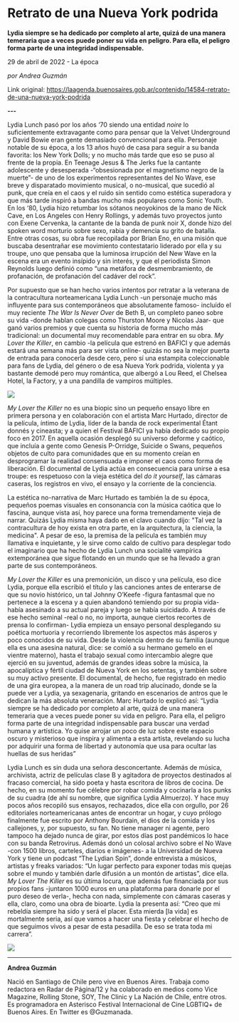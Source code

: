 # Retrato de una Nueva York podrida

**Lydia siempre se ha dedicado por completo al arte, quizá de una manera temeraria que a veces puede poner su vida en peligro. Para ella, el peligro forma parte de una integridad indispensable.**

29 de abril de 2022 - La época

_por Andrea Guzmán_

Link original: https://laagenda.buenosaires.gob.ar/contenido/14584-retrato-de-una-nueva-york-podrida



**---**




Lydia Lunch pasó por los años ‘70 siendo una entidad *noire* lo suficientemente extravagante como para pensar que la Velvet Underground y David Bowie eran gente demasiado convencional para ella. Personaje notable de su época, a los 13 años huyó de casa para seguir a su banda favorita: los New York Dolls; y no mucho más tarde que eso se puso al frente de la propia. En Teenage Jesus & The Jerks fue la cantante adolescente y desesperada -“obsesionada por el magnetismo negro de la muerte”- de uno de los experimentos representantes del No Wave, ese breve y disparatado movimiento musical, o no-musical, que sucedió al punk, que creía en el caos y el ruido sin sentido como estética superadora y que más tarde inspiró a bandas mucho más populares como Sonic Youth. En los ‘80, Lydia hizo retumbar los sótanos neoyokinos de la mano de Nick Cave, en Los Angeles con Henry Rollings, y además tuvo proyectos junto con Exene Cervenka, la cantante de la banda de punk noir X, donde hizo del spoken word morturio sobre sexo, rabia y demencia su grito de batalla. Entre otras cosas, su obra fue recopilada por Brian Eno, en una misión que buscaba desentrañar ese movimiento contestatario liderado por ella y su troupe, uno que pensaba que la luminosa irrupción del New Wave en la escena era un evento insípido y sin interés, y que el periodista Simon Reynolds luego definió como “una metáfora de desmembramiento, de profanación, de profanación del cadáver del rock”.




Por supuesto que se han hecho varios intentos por retratar a la veterana de la contracultura norteamericana Lydia Lunch -un personaje mucho más influyente para sus contemporáneos que absolutamente famoso- incluído el muy reciente *The War Is Never Over* de Beth B, un completo paneo sobre su vida -donde hablan colegas como Thurston Moore y Nicolas Jaar- que ganó varios premios y que cuenta su historia de forma mucho más tradicional: un documental muy recomendable para entrar en su obra. *My Lover the Killer*, en cambio -la película que estrenó en BAFICI y que además estará una semana más para ser vista online- quizás no sea la mejor puerta de entrada para conocerla desde cero, pero sí una estampita coleccionable para fans de Lydia, del género o de esa Nueva York podrida, violenta y ya bastante demodé pero muy romántica, que albergó a Lou Reed, el Chelsea Hotel, la Factory, y a una pandilla de vampiros múltiples.




![](https://cdn.feater.me/files/images/216140/d099a722-b5ec-49b0-9e76-bc75306fb0a9.jpg)




*My Lover the Killer* no es una biopic sino un pequeño ensayo libre en primera persona y en colaboración con el artista Marc Hurtado, director de la película, íntimo de Lydia, líder de la banda de rock experimental Étant donnés y cineasta; y a quien el Festival BAFICI ya había dedicado su propio foco en 2017. En aquella ocasión desplegó su universo deforme y caótico, que incluía a gente como Genesis P-Orridge, Suicide o Swans, pequeños objetos de culto para comunidades que en su momento creían en desprogramar la realidad consensuada e imponer el caos como forma de liberación. El documental de Lydia actúa en consecuencia para unirse a esa troupe: es respetuoso con la vieja estética del *do it yourself*, las cámaras caseras, los registros en vivo, el ensayo y la corriente de la conciencia.




La estética no-narrativa de Marc Hurtado es también la de su época, pequeños poemas visuales en consonancia con la música caótica que lo fascina, aunque vista así, hoy parece una forma tremendamente vieja de narrar. Quizás Lydia misma haya dado en el clavo cuando dijo: "Tal vez la contracultura de hoy exista en otra parte, en la arquitectura, la ciencia, la medicina". A pesar de eso, la premisa de la película es también muy llamativa e inquietante, y le sirve como caldo de cultivo para desplegar todo el imaginario que ha hecho de Lydia Lunch una socialité vampírica extemporánea que sigue flotando en un mundo que se ha llevado a gran parte de sus contemporáneos.




*My Lover the Killer* es una premonición, un disco y una película, eso dice Lydia, porque ella escribió el título y las canciones antes de enterarse de que su novio histórico, un tal Johnny O’Keefe -figura fantasmal que no pertenece a la escena y a quien abandonó temiendo por su propia vida- había asesinado a su actual pareja y luego se había suicidado. A través de ese hecho seminal -real o no, no importa, aunque ciertos recortes de prensa lo confirman- Lydia empieza un ensayo personal desplegando su poética mortuoria y recorriendo libremente los aspectos más ásperos y poco conocidos de su vida. Desde la violencia dentro de su familia (aunque ella es una asesina natural, dice: se comió a su hermano gemelo en el vientre materno), hasta el trabajo sexual como intercambio alegre que ejerció en su juventud, además de grandes ideas sobre la música, la apocalíptica y fértil ciudad de Nueva York en los setentas, y también sobre su muy activo presente. El documental, de hecho, fue registrado en medio de una gira europea, a la manera de un road trip alucinado, donde se la puede ver a Lydia, ya sexagenaria, gritando en escenarios de antros que le dedican la más absoluta veneración. Marc Hurtado lo explicó así: “Lydia siempre se ha dedicado por completo al arte, quizá de una manera temeraria que a veces puede poner su vida en peligro. Para ella, el peligro forma parte de una integridad indispensable para buscar una verdad humana y artística. Yo quise arrojar un poco de luz sobre este espacio oscuro y misterioso que inspira y alimenta a esta artista, revelando su lucha por adquirir una forma de libertad y autonomía que usa para ocultar las huellas de sus heridas”




Lydia Lunch es sin duda una señora desconcertante. Además de música, archivista, actriz de películas clase B y agitadora de proyectos destinados al fracaso comercial, ha sido poeta y hasta escritora de libros de cocina. De hecho, en su momento fue célebre por robar comida y cocinarla a los punks de su cuadra (de ahí su nombre, que significa Lydia Almuerzo). Y hace muy pocos años recopiló sus ensayos, rechazados, dice ella con orgullo, por 26 editoriales norteamericanas antes de encontrar un hogar, y cuyo prólogo finalmente fue escrito por Anthony Bourdain, el dios de la comida y los callejones, y, por supuesto, su fan. No tiene manager ni agente, pero tampoco ha dejado nunca de girar, por estos días post pandémicos lo hace con su banda Retrovirus. Además donó un colosal archivo sobre el No Wave -con 1500 libros, carteles, diarios e imágenes- a la Universidad de Nueva York y tiene un podcast “The Lydian Spin”, donde entrevista a músicos, artistas y freaks variados: “Un lugar perfecto para exponer todas mis quejas sobre el mundo y también darle difusión a un montón de artistas”, dice ella. *My Lover The Killer* es su última locura, que además fue financiada por sus propios fans -juntaron 1000 euros en una plataforma para donarle por el puro deseo de verla-, hecha con nada, simplemente con cámaras caseras y ella, claro, como una obra de bioarte. Lydia la presenta así: “Creo que mi rebeldía siempre ha sido y será el placer. Esta mierda [la vida] es mortalmente seria, así que vamos a hacer una fiesta y celebrar el hecho de que seguimos vivos a pesar de esta pesadilla. De eso se trata toda mi carrera”.




[![](https://img.youtube.com/vi/gvotVbwqrFw/0.jpg)](https://www.youtube.com/watch?v=gvotVbwqrFw)




---




**Andrea Guzmán**




Nació en Santiago de Chile pero vive en Buenos Aires. Trabaja como redactora en Radar de Página/12 y ha colaborado en medios como Vice Magazine, Rolling Stone, SOY, The Clinic y La Nación de Chile, entre otros. Es programadora en Asterisco Festival Internacional de Cine LGBTIQ+ de Buenos Aires. En Twitter es @Guzmanada.



